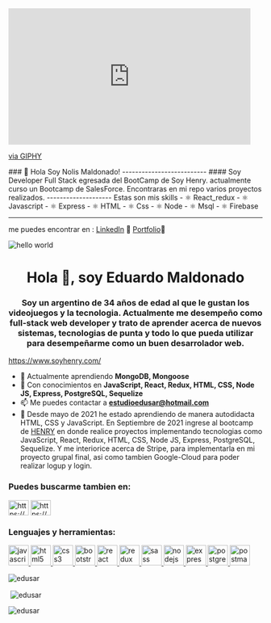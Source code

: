 <iframe src="https://giphy.com/embed/L1R1tvI9svkIWwpVYr" width="480" height="270" frameBorder="0" class="giphy-embed" allowFullScreen></iframe><p><a href="https://giphy.com/gifs/Pluralsight-computer-technology-coding-L1R1tvI9svkIWwpVYr">via GIPHY</a></p>
 ### 👋 Hola Soy Nolis Maldonado!
 --------------------------
 #### Soy Developer Full Stack egresada del BootCamp de Soy Henry. actualmente curso un Bootcamp de SalesForce. Encontraras en mi repo varios proyectos realizados.
 --------------------
 Estas son mis skills
- ⚛️ React_redux
- ⚛️ Javascript
- ⚛️ Express
- ⚛️ HTML
- ⚛️ Css
- ⚛️ Node
- ⚛️ Msql
- ⚛️ Firebase

-------------
me puedes encontrar en :
 <a href="https://https://www.linkedin.com/in/nolis-maldonado-675945236/">LinkedIn</a> 💼
 <a href="https://port-folio-nolism.vercel.app">Portfolio</a>💼


<img src="https://giphy.com/embed/L1R1tvI9svkIWwpVYr" alt="hello world"/>
<h1 align="center">Hola 👋, soy Eduardo Maldonado</h1>


<h3 align="center"> Soy un argentino de 34 años de edad al que le gustan los videojuegos y la tecnologia. Actualmente me desempeño como full-stack web developer y trato de aprender acerca de nuevos sistemas, tecnologias de punta y todo lo que pueda utilizar para desempeñarme como un buen desarrolador web. </h3>

https://www.soyhenry.com/

- 🌱 Actualmente aprendiendo **MongoDB, Mongoose**
- 💬 Con conocimientos en **JavaScript, React, Redux, HTML, CSS, Node JS, Express, PostgreSQL, Sequelize**
- 📫 Me puedes contactar a **estudioedusar@hotmail.com**
- 📄 Desde mayo de 2021 he estado aprendiendo de manera autodidacta HTML, CSS y JavaScript. En Septiembre de 2021 ingrese al bootcamp de <a href="https://www.soyhenry.com/" target="_blank">HENRY</a> en donde realice proyectos implementando tecnologias como JavaScript, React, Redux, HTML, CSS, Node JS, Express, PostgreSQL, Sequelize. Y me interiorice acerca de Stripe, para implementarla en mi proyecto grupal final, asi como tambien Google-Cloud para poder realizar logup y login.

<h3 align="left">Puedes buscarme tambien en:</h3>
<p align="left">
<a href="https://www.linkedin.com/in/jose-eduardo-maldonado-sarmiento/" target="_blank"><img align="center" src="https://cdn.jsdelivr.net/npm/simple-icons@3.0.1/icons/linkedin.svg" alt="https://www.linkedin.com/in/jose-eduardo-maldonado-sarmiento/" height="30" width="40" /></a>
<a href="https://www.facebook.com/edu.maldonado.777" target="_blank"><img align="center" src="https://cdn.jsdelivr.net/npm/simple-icons@3.0.1/icons/facebook.svg" alt="https://www.facebook.com/edu.maldonado.777" height="30" width="40" /></a>
</p>
<h3 align="left">Lenguajes y herramientas:</h3>
<p align="left">  <a href="https://developer.mozilla.org/en-US/docs/Web/JavaScript" target="_blank"> <img src="https://upload.wikimedia.org/wikipedia/commons/thumb/9/99/Unofficial_JavaScript_logo_2.svg/1024px-Unofficial_JavaScript_logo_2.svg.png" alt="javascript" width="40" height="40"/> </a> 
<a href="https://www.w3.org/html/" target="_blank"> <img src="https://upload.wikimedia.org/wikipedia/commons/thumb/3/38/HTML5_Badge.svg/600px-HTML5_Badge.svg.png" alt="html5" width="40" height="40"/> </a>
<a href="https://www.w3schools.com/css/" target="_blank"> <img src="https://cdn4.iconfinder.com/data/icons/social-media-logos-6/512/121-css3-512.png" alt="css3" width="40" height="40"/> </a> 
<a href="https://getbootstrap.com" target="_blank"> <img src="https://upload.wikimedia.org/wikipedia/commons/thumb/b/b2/Bootstrap_logo.svg/1024px-Bootstrap_logo.svg.png" alt="bootstrap" width="40" height="40"/> </a> 
<a href="https://reactjs.org/" target="_blank"> <img src="https://seeklogo.com/images/R/react-logo-7B3CE81517-seeklogo.com.png" alt="react" width="40" height="40"/> </a> 
<a href="https://redux.js.org" target="_blank"> <img src="https://seeklogo.com/images/R/redux-logo-9CA6836C12-seeklogo.com.png" alt="redux" width="40" height="40"/> </a> <a href="https://sass-lang.com" target="_blank"> <img src="https://upload.wikimedia.org/wikipedia/commons/thumb/9/96/Sass_Logo_Color.svg/1280px-Sass_Logo_Color.svg.png" alt="sass" width="40" height="40"/> </a>
<a href="https://nodejs.org" target="_blank"> <img src="https://cdn.pixabay.com/photo/2015/04/23/17/41/node-js-736399_960_720.png" alt="nodejs" height="40"/> </a>
<a href="https://expressjs.com" target="_blank"> <img src="https://i.cloudup.com/zfY6lL7eFa-3000x3000.png" alt="express" height="40"/> </a> 
<a href="https://www.postgresql.org" target="_blank"> <img src="https://upload.wikimedia.org/wikipedia/commons/thumb/2/29/Postgresql_elephant.svg/1200px-Postgresql_elephant.svg.png" alt="postgresql" width="40" height="40"/> </a> 
<a href="https://postman.com" target="_blank"> <img src="https://www.vectorlogo.zone/logos/getpostman/getpostman-icon.svg" alt="postman" width="40" height="40"/> </a> 
<p><img align="left" src="https://github-readme-stats.vercel.app/api/top-langs?username=edusar&show_icons=true&theme=dark&locale=en&layout=compact" alt="edusar" /></p>
</br>
<p>&nbsp;<img align="center" src="https://github-readme-stats.vercel.app/api?username=edusar&show_icons=true&theme=highcontrast&title_color=cfd147&locale=en" alt="edusar" /></p>
<p><img align="center" src="https://github-readme-streak-stats.herokuapp.com/?user=edusar&theme=dark" alt="edusar" /></p>
</br>
 
